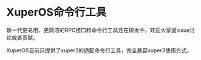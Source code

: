 # XuperOS命令行工具

新一代更易用、更简洁的RPC接口和命令行工具还在研发中，欢迎大家提issue讨论或者贡献。

XuperOS目前只提供了xuper3的适配命令行工具，完全兼容xuper3使用方式。


